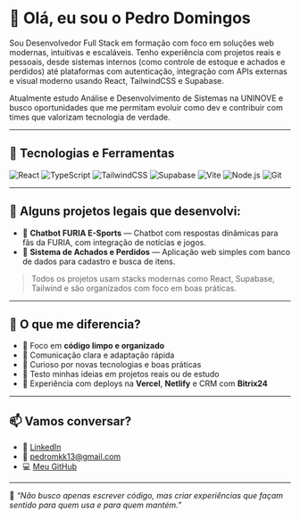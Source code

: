 # 👋 Olá, eu sou o Pedro Domingos

Sou Desenvolvedor Full Stack em formação com foco em soluções web modernas, intuitivas e escaláveis. Tenho experiência com projetos reais e pessoais, desde sistemas internos (como controle de estoque e achados e perdidos) até plataformas com autenticação, integração com APIs externas e visual moderno usando React, TailwindCSS e Supabase.

  Atualmente estudo Análise e Desenvolvimento de Sistemas na UNINOVE e busco oportunidades que me permitam evoluir como dev e contribuir com times que valorizam tecnologia de verdade.

---

## 💼 Tecnologias e Ferramentas

![React](https://img.shields.io/badge/React-20232A?style=for-the-badge&logo=react&logoColor=61DAFB)
![TypeScript](https://img.shields.io/badge/TypeScript-007ACC?style=for-the-badge&logo=typescript&logoColor=white)
![TailwindCSS](https://img.shields.io/badge/Tailwind-38B2AC?style=for-the-badge&logo=tailwindcss&logoColor=white)
![Supabase](https://img.shields.io/badge/Supabase-3FCF8E?style=for-the-badge&logo=supabase&logoColor=white)
![Vite](https://img.shields.io/badge/Vite-646CFF?style=for-the-badge&logo=vite&logoColor=white)
![Node.js](https://img.shields.io/badge/Node.js-339933?style=for-the-badge&logo=node-dot-js&logoColor=white)
![Git](https://img.shields.io/badge/Git-F05032?style=for-the-badge&logo=git&logoColor=white)

---

## 📌 Alguns projetos legais que desenvolvi:

- 🤖 **Chatbot FURIA E-Sports** — Chatbot com respostas dinâmicas para fãs da FURIA, com integração de notícias e jogos.
- 📁 **Sistema de Achados e Perdidos** — Aplicação web simples com banco de dados para cadastro e busca de itens.

> Todos os projetos usam stacks modernas como React, Supabase, Tailwind e são organizados com foco em boas práticas.

---

## 🧩 O que me diferencia?

- 📌 Foco em **código limpo e organizado**
- 💬 Comunicação clara e adaptação rápida
- 🧠 Curioso por novas tecnologias e boas práticas
- 🧪 Testo minhas ideias em projetos reais ou de estudo
- 🚀 Experiência com deploys na **Vercel**, **Netlify** e CRM com **Bitrix24**

---

## 📫 Vamos conversar?

- 🔗 [LinkedIn](https://www.linkedin.com/in/pedrodrj)
- 💌 pedromkk13@gmail.com
- 💻 [Meu GitHub](https://github.com/Caruso013)

---

🧠 *“Não busco apenas escrever código, mas criar experiências que façam sentido para quem usa e para quem mantém.”*

